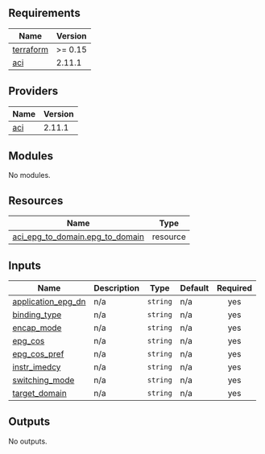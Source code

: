 <!-- BEGIN_TF_DOCS -->
## Requirements

| Name | Version |
|------|---------|
| <a name="requirement_terraform"></a> [terraform](#requirement\_terraform) | >= 0.15 |
| <a name="requirement_aci"></a> [aci](#requirement\_aci) | 2.11.1 |

## Providers

| Name | Version |
|------|---------|
| <a name="provider_aci"></a> [aci](#provider\_aci) | 2.11.1 |

## Modules

No modules.

## Resources

| Name | Type |
|------|------|
| [aci_epg_to_domain.epg_to_domain](https://registry.terraform.io/providers/ciscodevnet/aci/2.11.1/docs/resources/epg_to_domain) | resource |

## Inputs

| Name | Description | Type | Default | Required |
|------|-------------|------|---------|:--------:|
| <a name="input_application_epg_dn"></a> [application\_epg\_dn](#input\_application\_epg\_dn) | n/a | `string` | n/a | yes |
| <a name="input_binding_type"></a> [binding\_type](#input\_binding\_type) | n/a | `string` | n/a | yes |
| <a name="input_encap_mode"></a> [encap\_mode](#input\_encap\_mode) | n/a | `string` | n/a | yes |
| <a name="input_epg_cos"></a> [epg\_cos](#input\_epg\_cos) | n/a | `string` | n/a | yes |
| <a name="input_epg_cos_pref"></a> [epg\_cos\_pref](#input\_epg\_cos\_pref) | n/a | `string` | n/a | yes |
| <a name="input_instr_imedcy"></a> [instr\_imedcy](#input\_instr\_imedcy) | n/a | `string` | n/a | yes |
| <a name="input_switching_mode"></a> [switching\_mode](#input\_switching\_mode) | n/a | `string` | n/a | yes |
| <a name="input_target_domain"></a> [target\_domain](#input\_target\_domain) | n/a | `string` | n/a | yes |

## Outputs

No outputs.
<!-- END_TF_DOCS -->